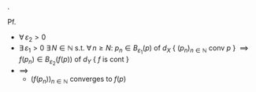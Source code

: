 .

Pf.
- $\forall\,\varepsilon_2>0$
- $\exists\,\varepsilon_1>0$  $\exists\,N\in\mathbb{N}$  s.t.  $\forall\,n\geq N$:  $p_n\in B_{\varepsilon_1}(p)$ of $d_X$  { $(p_n)_{n\in\mathbb{N}}$ conv $p$ }
	                     $\;\implies$ $f(p_n)\in B_{\varepsilon_2}(f(p))$ of $d_Y$  { $f$ is cont }
- $\implies$
	-  $(f(p_n))_{n\in\mathbb{N}}$ converges to $f(p)$